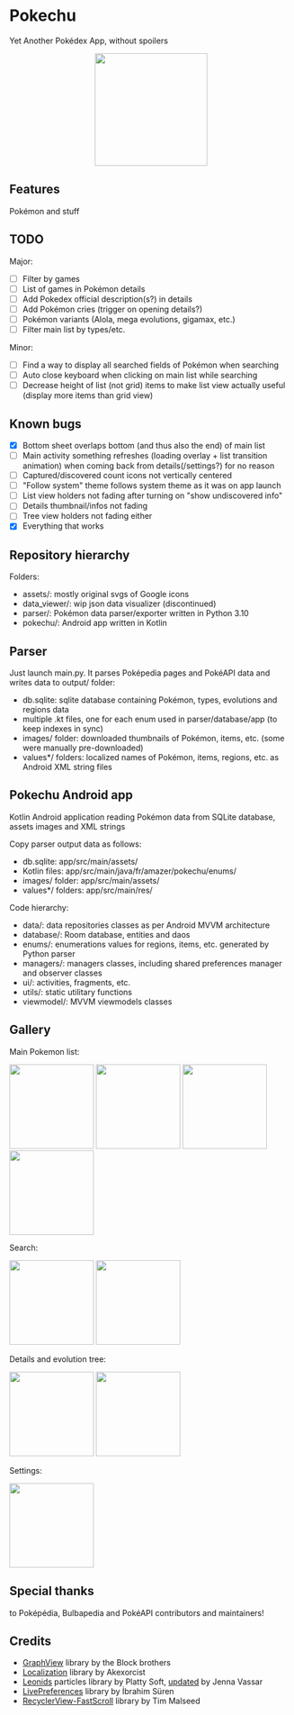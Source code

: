 # Pokechu

Yet Another Pokédex App, without spoilers

<p align="center">
    <img src="screenshots/screenshot_main.png" width="200">
</p>


## Features

Pokémon and stuff

## TODO

Major:

- [ ] Filter by games
- [ ] List of games in Pokémon details
- [ ] Add Pokedex official description(s?) in details
- [ ] Add Pokémon cries (trigger on opening details?)
- [ ] Pokémon variants (Alola, mega evolutions, gigamax, etc.)
- [ ] Filter main list by types/etc.

Minor:

- [ ] Find a way to display all searched fields of Pokémon when searching
- [ ] Auto close keyboard when clicking on main list while searching
- [ ] Decrease height of list (not grid) items to make list view actually useful (display more items than grid view)

## Known bugs

- [X] Bottom sheet overlaps bottom (and thus also the end) of main list
- [ ] Main activity something refreshes (loading overlay + list transition animation) when coming back from details(/settings?) for no reason
- [ ] Captured/discovered count icons not vertically centered
- [ ] "Follow system" theme follows system theme as it was on app launch
- [ ] List view holders not fading after turning on "show undiscovered info"
- [ ] Details thumbnail/infos not fading
- [ ] Tree view holders not fading either
- [X] Everything that works

## Repository hierarchy

Folders:

- assets/: mostly original svgs of Google icons
- data_viewer/: wip json data visualizer (discontinued)
- parser/: Pokémon data parser/exporter written in Python 3.10
- pokechu/: Android app written in Kotlin

## Parser

Just launch main.py. It parses Poképedia pages and PokéAPI data and writes data to output/ folder:

- db.sqlite: sqlite database containing Pokémon, types, evolutions and regions data
- multiple .kt files, one for each enum used in parser/database/app (to keep indexes in sync)
- images/ folder: downloaded thumbnails of Pokémon, items, etc. (some were manually pre-downloaded)
- values*/ folders: localized names of Pokémon, items, regions, etc. as Android XML string files

## Pokechu Android app

Kotlin Android application reading Pokémon data from SQLite database, assets images and XML strings

Copy parser output data as follows:

- db.sqlite: app/src/main/assets/
- Kotlin files: app/src/main/java/fr/amazer/pokechu/enums/
- images/ folder: app/src/main/assets/
- values*/ folders: app/src/main/res/

Code hierarchy:

- data/: data repositories classes as per Android MVVM architecture
- database/: Room database, entities and daos
- enums/: enumerations values for regions, items, etc. generated by Python parser
- managers/: managers classes, including shared preferences manager and observer classes
- ui/: activities, fragments, etc.
- utils/: static utilitary functions
- viewmodel/: MVVM viewmodels classes

## Gallery

Main Pokemon list:

<img src="screenshots/screenshot_regions.png" width="150"> <img src="screenshots/screenshot_main_list.png" width="150"> <img src="screenshots/screenshot_main_settings.png" width="150"> <img src="screenshots/screenshot_fastscroll.png" width="150">

Search:

<img src="screenshots/screenshot_search.png" width="150"> <img src="screenshots/screenshot_id_search.png" width="150">

Details and evolution tree:

<img src="screenshots/screenshot_details.png" width="150"> <img src="screenshots/screenshot_tree.png" width="150">

Settings:

<img src="screenshots/screenshot_settings.png" width="150">

## Special thanks

to Poképédia, Bulbapedia and PokéAPI contributors and maintainers!

## Credits
- [GraphView][graphview] library by the Block brothers
- [Localization][localization] library by Akexorcist
- [Leonids][particles] particles library by Platty Soft, [updated][particles_update] by Jenna Vassar
- [LivePreferences][livepreferences] library by İbrahim Süren
- [RecyclerView-FastScroll][fastscroll] library by Tim Malseed

[graphview]: https://github.com/oss-bandb/GraphView
[localization]: https://github.com/akexorcist/Localization
[particles]: https://github.com/plattysoft/Leonids
[particles_update]: https://github.com/bigcartel/leonids-android
[livepreferences]: https://github.com/ibrahimsn98/live-preferences
[fastscroll]: https://github.com/timusus/RecyclerView-FastScroll
